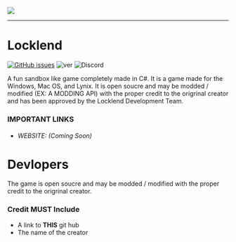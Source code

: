 ![](https://imgur.com/download/6aZQ61R/)


***


# Locklend  
[![GitHub issues](https://img.shields.io/github/issues/locklend-development-team/Locklend.svg?style=for-the-badge)](https://github.com/locklend-development-team/Locklend/issues)  ![ver](https://img.shields.io/github/release/locklend-development-team/Locklend.svg?style=for-the-badge)  ![Discord](https://img.shields.io/discord/476074775589158913.svg?label=Discord&style=for-the-badge)

A fun sandbox like game completely made in C#. It is a game made for the Windows, Mac OS, and Lynix.
It is open soucre and may be modded / modified (EX: A MODDING API) with the proper credit to the origrinal creator and has been approved by the Locklend Development Team.

### IMPORTANT LINKS
- ###### WEBSITE: (Coming Soon)

# Devlopers 

The game is open soucre and may be modded / modified with the proper credit to the origrinal creator.

### Credit MUST Include 
- A link to **THIS** git hub
- The name of the creator


